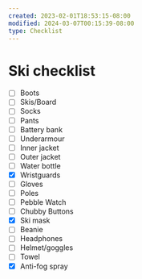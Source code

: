 ```yaml
---
created: 2023-02-01T18:53:15-08:00
modified: 2024-03-07T00:15:39-08:00
type: Checklist
---
```


# Ski checklist

- [ ] Boots
- [ ] Skis/Board
- [ ] Socks
- [ ] Pants
- [ ] Battery bank
- [ ] Underarmour
- [ ] Inner jacket
- [ ] Outer jacket
- [ ] Water bottle
- [x] Wristguards
- [ ] Gloves
- [ ] Poles
- [ ] Pebble Watch
- [ ] Chubby Buttons
- [x] Ski mask
- [ ] Beanie
- [ ] Headphones
- [ ] Helmet/goggles
- [ ] Towel 
- [x] Anti-fog spray

